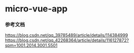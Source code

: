 # micro-vue-app


### 参考文档
https://blog.csdn.net/qq_39785489/article/details/114384999
https://blog.csdn.net/qq_42268364/article/details/116127872?spm=1001.2014.3001.5501